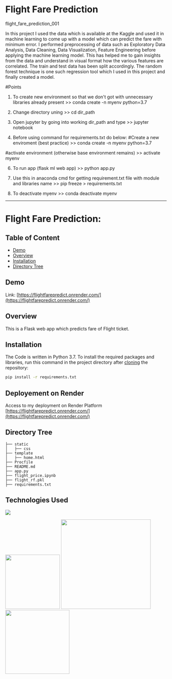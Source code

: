 # Flight Fare Prediction
flight_fare_prediction_001

In this project I used the data which is available at the Kaggle and used it in machine learning to come up with a model which can predict the fare with minimum error. I performed preprocessing of data such as Exploratory Data Analysis, Data Cleaning, Data Visualization, Feature Engineering before applying the machine learning model. This has helped me to gain insights from the data and understand in visual format how the various features are correlated. The train and test data has been split accordingly. The random forest technique is one such regression tool which I used in this project and finally created a model. 

#Points
1. To create new environment so that we don't got with unnecessary libraries already present >>
conda create -n myenv python=3.7

2. Change directory uning                                  >>
cd dir_path

3. Open jupyter by going into working dir_path and type    >>
jupyter notebook

4. Before using command for requirements.txt do below:
#Create a new enviroment (best practice)                   >>
conda create -n myenv python=3.7

#activate environment (otherwise base environment remains) >>
activate myenv

6. To run app (flask ml web app)                           >>
python app.py

5. Use this in anaconda cmd for getting requirement.txt file with module and libraries name >>
pip freeze > requirements.txt 

6. To deactivate myenv                                     >>
conda deactivate myenv

----------------------
# Flight Fare Prediction: 

## Table of Content
  * [Demo](#demo)
  * [Overview](#overview)
  * [Installation](#installation)
  * [Directory Tree](#directory-tree)

## Demo
Link: [https://flightfarepredict.onrender.com/](https://flightfarepredict.onrender.com/)

## Overview
This is a Flask web app which predicts fare of Flight ticket.

## Installation
The Code is written in Python 3.7. To install the required packages and libraries, run this command in the project directory after [cloning](https://www.howtogeek.com/451360/how-to-clone-a-github-repository/) the repository:
```bash
pip install -r requirements.txt
```

## Deployement on Render
Access to my deployment on Render Platform
[https://flightfarepredict.onrender.com/](https://flightfarepredict.onrender.com/)

## Directory Tree 
```
├── static 
│   ├── css
├── template
│   ├── home.html
├── Procfile
├── README.md
├── app.py
├── flight_price.ipynb
├── flight_rf.pkl
├── requirements.txt
```

## Technologies Used

![](https://forthebadge.com/images/badges/made-with-python.svg)

[<img target="_blank" src="https://flask.palletsprojects.com/en/1.1.x/_images/flask-logo.png" width=170>](https://flask.palletsprojects.com/en/1.1.x/) [<img target="_blank" src="https://number1.co.za/wp-content/uploads/2017/10/gunicorn_logo-300x85.png" width=280>](https://gunicorn.org) [<img target="_blank" src="https://scikit-learn.org/stable/_static/scikit-learn-logo-small.png" width=200>](https://scikit-learn.org/stable/) 


